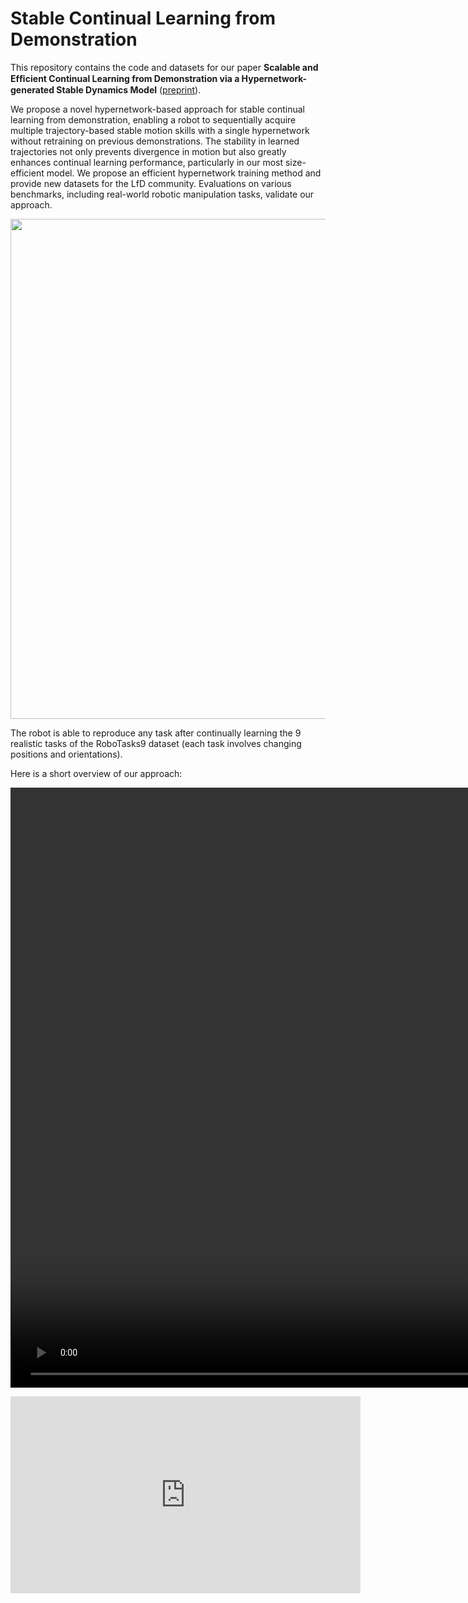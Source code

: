 # Stable Continual Learning from Demonstration
This repository contains the code and datasets for our paper **Scalable and Efﬁcient Continual Learning from Demonstration via a Hypernetwork-generated Stable Dynamics Model** ([preprint](https://arxiv.org/abs/2311.03600)).

We propose a novel hypernetwork-based approach for stable continual learning from demonstration, enabling a robot to sequentially acquire multiple trajectory-based stable motion skills with a single hypernetwork without retraining on previous demonstrations. The stability in learned trajectories not only prevents divergence in motion but also greatly enhances continual learning performance, particularly in our most size-efficient model. We propose an efficient hypernetwork training method and provide new datasets for the LfD community. Evaluations on various benchmarks, including real-world robotic manipulation tasks, validate our approach.

<p style="text-align:center">
  <img src="images/clfd_snode_pred_all_1024.gif" width="800" /> 
  <figcaption>The robot is able to reproduce any task after continually learning the 9 realistic tasks of the RoboTasks9 dataset (each task involves changing positions and orientations).</figcaption>
</p>

Here is a short overview of our approach:

<video width="1920" width="1080"  src="https://github.com/sayantanauddy/clfd-snode/assets/10401716/1958249e-5cab-4ae3-887b-2a7c6f2da0b6"></video>

<iframe width="560" height="315" src="https://www.youtube.com/embed/xDgTvWADoyA?si=Y9OVMrbzAI-6LUi5" title="YouTube video player" frameborder="0" allow="accelerometer; autoplay; clipboard-write; encrypted-media; gyroscope; picture-in-picture; web-share" allowfullscreen></iframe>


